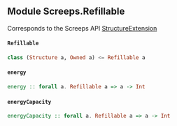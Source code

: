## Module Screeps.Refillable

Corresponds to the Screeps API [StructureExtension](http://support.screeps.com/hc/en-us/articles/207711949-StructureExtension)

#### `Refillable`

``` purescript
class (Structure a, Owned a) <= Refillable a 
```

#### `energy`

``` purescript
energy :: forall a. Refillable a => a -> Int
```

#### `energyCapacity`

``` purescript
energyCapacity :: forall a. Refillable a => a -> Int
```


